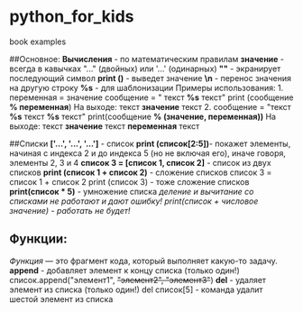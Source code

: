 # python_for_kids
book examples

##Основное:
**Вычисления** - по математическим правилам
**значение** - всегда в кавычках "..." (двойных) или '...' (одинарных) 
**"\"** - экранирует последующий символ
**print ()** - выведет значение
**\n** - перенос значения на другую строку
**%s** - для шаблонизации
    Примеры использования:
    1. переменная = значение
    сообщение = " текст **%s** текст"
    print (сообщение **% переменная**)
    На выходе: текст **значение** текст
    2. сообщение = "текст **%s** текст **%s** текст"
    print(сообщение **% (значение, переменная))**
    На выходе: текст **значение** текст **переменная** текст

##Списки
**['...', '...', '...']** - список
**print (список[2:5])**- покажет элементы, начиная с индекса 2 и до индекса 5 (но не включая его), иначе говоря, элементы 2, 3 и 4
**список 3 = [список 1, список 2]** - список из двух списков
**print (список 1 + список 2)** - сложение списков
список 3 = список 1 + список 2
print (список 3) - тоже сложение списков
**print(список * 5)** - умножение списка
    *деление и вычитание со списками не работают и дают ошибку!*
    *print(список + числовое значение) - работать не будет!*

## Функции:
*Функция* —  это фрагмент кода, который выполняет какую-то задачу. 
**append** - добавляет элемент к концу списка (только один!)
    список.append("элемент1", ~~"элемент2", "элемент3"~~)
**del** - удаляет элемент из списка (только один!)
    del список[5] - команда удалит шестой элемент из списка
